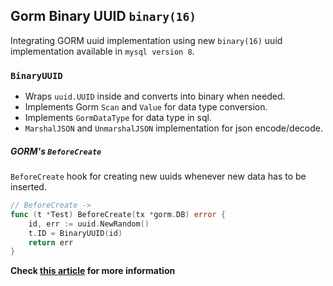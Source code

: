 ## Gorm Binary UUID `binary(16)`
Integrating GORM uuid implementation using new `binary(16)` uuid implementation available in `mysql version 8`.

### `BinaryUUID`
- Wraps `uuid.UUID` inside and converts into binary when needed.
- Implements Gorm `Scan` and `Value` for data type conversion.
- Implements `GormDataType` for data type in sql.
- `MarshalJSON` and `UnmarshalJSON` implementation for json encode/decode.


##### GORM's `BeforeCreate`
`BeforeCreate` hook for creating new uuids whenever new data has to be inserted.

```go
// BeforeCreate ->
func (t *Test) BeforeCreate(tx *gorm.DB) error {
	id, err := uuid.NewRandom()
	t.ID = BinaryUUID(id)
	return err
}
```

**Check [this article](https://dipesh-kc.medium.com/implementation-of-uuid-and-binary-16-in-gorm-v2-1c329c352c91?sk=04dd6a121675ed4f2a635eabc3c3592b) for more information**
